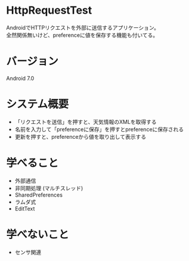 # HttpRequestTest

AndroidでHTTPリクエストを外部に送信するアプリケーション。  
全然関係無いけど、preferenceに値を保存する機能も付いてる。

# バージョン

Android 7.0

# システム概要

* 「リクエストを送信」を押すと、天気情報のXMLを取得する
* 名前を入力して「preferenceに保存」を押すとpreferenceに保存される
* 更新を押すと、preferenceから値を取り出して表示する

# 学べること

* 外部通信
* 非同期処理 (マルチスレッド)
* SharedPreferences
* ラムダ式
* EditText

# 学べないこと

* センサ関連
